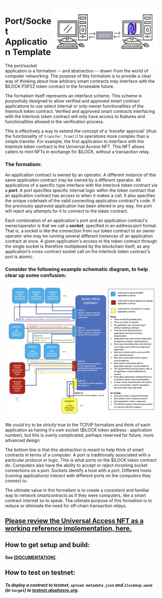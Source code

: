 <img align="right" width="350" height="200" src="media/intersocket.jpg">

# Port/Socket Application Template

The port/socket application is a formalism -- and abstraction -- drawn from the world of computer networking. The purpose of this formalism is to provide a clear way of thinking about how arbitrary smart contracts may interface with the $ILOCK PSP22 token contract in the forseeable future.

The formalism itself represents an interface scheme. This scheme is purposfully designed to allow verified and approved smart contract applications to use select internal or only-owner functionalities of the Interlock token contract. Verified and approved smart contracts interfacing with the Interlock token contract will only have access to features and functionalities allowed in the verification process.

This is effectively a way to extend the concept of a 'transfer approval' (thus the functionality of `transfer_from()`) to operations more complex than a simple transfer. For example, the first application to interface with the Interlock token contract is the Universal Access NFT. This NFT allows callers to mint NFTs in exchange for $ILOCK, without a transaction relay.

### The formalism:

An application contract is owned by an operator. A different instance of this same application contract may be owned by a different operator. All applications of a specific type interface with the Interlock token contract via a _**port**_. A port specifies specific internal logic within the token contract that an application contract has access to when it makes a call. It also specifies the unique codehash of the valid connecting application contract's code. If the previously approved application has been altered in any way, the port will reject any attempts for it to connect to the token contract.

Each combination of an application's port and an application contract's owner/operator is that we call a _**socket**_, specified in an address:port format. That is, a socket is like the connection from our token contract to an owner operator who may be running several different instances of an application contract at once. A given application's access to the token contract through the single socket is therefore multiplexed by the blockchain itself, as any application's cross-contract socket call on the Interlock token contract's port is atomic.

### Consider the following example schematic diagram, to help clear up some confusion:

![Application port/socket schematic illustration](media/example_schematic.jpg)

We could try to be _strictly_ true to the TCP/IP formalism and think of each application as having it's own socket ($ILOCK token address : application number), but this is overly complicated, perhaps reserved for future, more advanced design.

The bottom line is that this abstraction is meant to help think of smart contracts in terms of a _computer_. A port is traditionally associated with a particular protocol or logic. This is what ports on the $ILOCK token contract do. Computers also have the ability to accept or reject incoming socket connections on a port. Sockets identify a host with a port. Different hosts (running applications) interact with different ports on the computers they connect to.

The ultimate value in this formalism is to create a consistent and familiar way to network smartcontracts as if they were computers, like a smart contract internet so to speak. The ultimate purpose of this formalism is to reduce or eliminate the need for off-chain transaction relays.

## [Please review the Universal Access NFT as a working reference implementation, here.](../contract_uanft/)

## How to get setup and build:

#### See [[DOCUMENTATION]](https://interlock-network.github.io/interlock-smartcontracts/contract_application/docs/application/).

## How to test on testnet: 

##### To deploy a contract to testnet, `upload metadata.json` and `ilockmvp.wasm` (in `target`) to [testnet.alephzero.org](https://testnet.alephzero.org).
